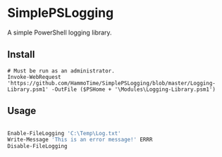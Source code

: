 # SimplePSLogging
A simple PowerShell logging library.

## Install
```
# Must be run as an administrator.
Invoke-WebRequest 'https://github.com/HammoTime/SimplePSLogging/blob/master/Logging-Library.psm1' -OutFile ($PSHome + '\Modules\Logging-Library.psm1')
```

## Usage

```Powershell

Enable-FileLogging 'C:\Temp\Log.txt'
Write-Message 'This is an error message!' ERRR
Disable-FileLogging

```
